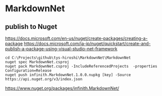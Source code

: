 # MarkdownNet

## publish to Nuget

https://docs.microsoft.com/en-us/nuget/create-packages/creating-a-package
https://docs.microsoft.com/ja-jp/nuget/quickstart/create-and-publish-a-package-using-visual-studio-net-framework

```
cd C:\Projects\github\tys-hiroshi\MarkdownNet\MarkdownNet
nuget spec MarkdownNet.csproj
nuget pack MarkdownNet.csproj -IncludeReferencedProjects  -properties Configuration=Release
nuget push infinith.MarkdownNet.1.0.0.nupkg [key] -Source https://api.nuget.org/v3/index.json
```

https://www.nuget.org/packages/infinith.MarkdownNet/
